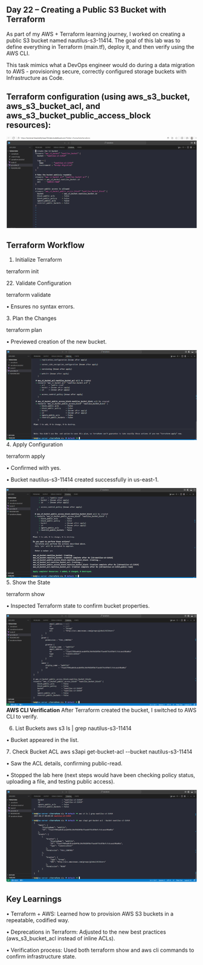 ## Day 22 – Creating a Public S3 Bucket with Terraform
As part of my AWS + Terraform learning journey, I worked on creating a public S3 bucket named nautilus-s3-11414. The goal of this lab was to define everything in Terraform (main.tf), deploy it, and then verify using the AWS CLI.

This task mimics what a DevOps engineer would do during a data migration to AWS - provisioning secure, correctly configured storage buckets with Infrastructure as Code.

## Terraform configuration (using aws_s3_bucket, aws_s3_bucket_acl, and aws_s3_bucket_public_access_block resources):
![Screenshot](screenshots/main.tf.png)
## Terraform Workflow
1. Initialize Terraform

terraform init

2️2. Validate Configuration

terraform validate

•	Ensures no syntax errors.

3️. Plan the Changes

terraform plan

•	Previewed creation of the new bucket.

![Screenshot](screenshots/terraform-plan.png)
4️. Apply Configuration

terraform apply

•	Confirmed with yes.

•	Bucket nautilus-s3-11414 created successfully in us-east-1.

![Screenshot](screenshots/terraform-apply.png)
5️. Show the State

terraform show

•	Inspected Terraform state to confirm bucket properties.

![Screenshot](screenshots/terraform-show.png)
**AWS CLI Verification**
After Terraform created the bucket, I switched to AWS CLI to verify.

6. List Buckets
aws s3 ls | grep nautilus-s3-11414

•	Bucket appeared in the list.

7️. Check Bucket ACL
aws s3api get-bucket-acl --bucket nautilus-s3-11414

•	Saw the ACL details, confirming public-read.

•	Stopped the lab here (next steps would have been checking policy status, uploading a file, and testing public access).

![Screenshot](screenshots/aws-cli-resource-confirmation.png)
## Key Learnings

•	Terraform + AWS: Learned how to provision AWS S3 buckets in a repeatable, codified way.

•	Deprecations in Terraform: Adjusted to the new best practices (aws_s3_bucket_acl instead of inline ACLs).

•	Verification process: Used both terraform show and aws cli commands to confirm infrastructure state.

